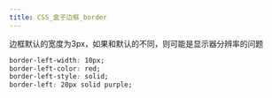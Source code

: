 ```yaml
---
title: CSS_盒子边框_border
---
```

边框默认的宽度为3px，如果和默认的不同，则可能是显示器分辨率的问题 

```css
border-left-width: 10px;
border-left-color: red;
border-left-style: solid;
border-left: 20px solid purple;
```
